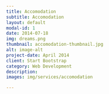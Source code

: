 ```yaml
---
title: Accomodation
subtitle: Accomodation
layout: default
modal-id: 1
date: 2014-07-18
img: dreams.png
thumbnail: accomodation-thumbnail.jpg
alt: image-alt
project-date: April 2014
client: Start Bootstrap
category: Web Development
description: 
images: img/services/accomodation

---
```


